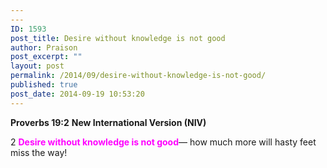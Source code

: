 ```yaml
---
---
ID: 1593
post_title: Desire without knowledge is not good
author: Praison
post_excerpt: ""
layout: post
permalink: /2014/09/desire-without-knowledge-is-not-good/
published: true
post_date: 2014-09-19 10:53:20
---
```

<strong>Proverbs 19:2</strong>
<strong> New International Version (NIV)</strong>

2 <span style="color: #ff00ff;"><strong>Desire without knowledge is not good</strong></span>—
how much more will hasty feet miss the way!